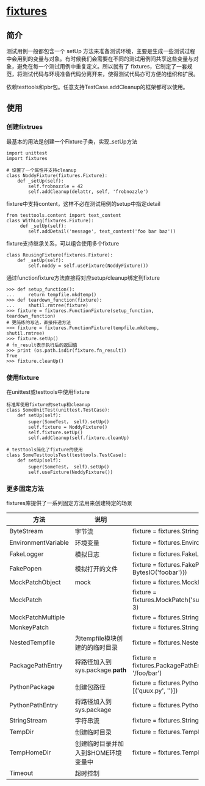 # [fixtures](https://pypi.python.org/pypi/fixtures)

## 简介

测试用例一般都包含一个 setUp 方法来准备测试环境，主要是生成一些测试过程中会用到的变量与对象。有时候我们会需要在不同的测试用例间共享这些变量与对象，避免在每一个测试用例中重复定义。所以就有了 fixtures，它制定了一套规范，将测试代码与环境准备代码分离开来，使得测试代码亦可方便的组织和扩展。

依赖testtools和pbr包。任意支持TestCase.addCleanup的框架都可以使用。

## 使用

### 创建fixtrues

最基本的用法是创建一个Fixture子类，实现_setUp方法

```
import unittest
import fixtures

# 设置了一个属性并支持cleanup
class NoddyFixture(fixtures.Fixture):
    def _setUp(self):
        self.frobnozzle = 42
        self.addCleanup(delattr, self, 'frobnozzle')
```

fixture中支持content，这样不必在测试用例的setup中指定detail

```
from testtools.content import text_content
class WithLog(fixtures.Fixture):
     def _setUp(self):
        self.addDetail('message', text_content('foo bar baz'))
```

fixture支持继承关系，可以组合使用多个fixture

```
class ReusingFixture(fixtures.Fixture):
    def _setUp(self):
        self.noddy = self.useFixture(NoddyFixture())
```

通过functionfixture方法直接将对应setup/cleanup绑定到fixture

```
>>> def setup_function():
...     return tempfile.mkdtemp()
>>> def teardown_function(fixture):
...     shutil.rmtree(fixture)
>>> fixture = fixtures.FunctionFixture(setup_function, teardown_function)
# 更简练的写法，直接传递方法
>>> fixture = fixtures.FunctionFixture(tempfile.mkdtemp, shutil.rmtree)
>>> fixture.setUp()
# fn_result表示执行后的返回值
>>> print (os.path.isdir(fixture.fn_result))
True
>>> fixture.cleanUp()
```


### 使用fixture

在unittest或testtools中使用fixture

```
标准库使用fixture的setup和cleanup
class SomeUnitTest(unittest.TestCase):
    def setUp(self):
        super(SomeTest， self).setUp()
        self.fixture = NoddyFixture()
        self.fixture.setUp()
        self.addCleanup(self.fixture.cleanUp)

# testtools简化了fixture的使用
class SomeTesttoolsTest(testtools.TestCase):
    def setUp(self):
        super(SomeTest， self).setUp()
        self.useFixture(NoddyFixture())
```

### 更多固定方法

fixtures库提供了一系列固定方法用来创建特定的场景

|方法|说明|示例|
|------|-------|--------|
|ByteStream|字节流|fixture = fixtures.StringStream('my-content')|
|EnvironmentVariable|环境变量|fixture = fixtures.EnvironmentVariable('HOME')|
|FakeLogger|模拟日志|fixture = fixtures.FakeLogger()|
|FakePopen|模拟打开的文件|fixture = fixtures.FakePopen(lambda _:{'stdout': BytesIO('foobar')})|
|MockPatchObject|mock|fixture = fixtures.MockPatchObject(Fred, 'value', 2)|
|MockPatch||fixture = fixtures.MockPatch('subprocess.Popen.returncode', 3)|
|MockPatchMultiple||fixture = fixtures.StringStream('my-content')|
|MonkeyPatch||fixture = fixtures.StringStream('my-content')|
|NestedTempfile|为tempfile模块创建的的临时目录|fixture = fixtures.NestedTempfile()|
|PackagePathEntry|将路径加入到sys.package.__path__|fixture = fixtures.PackagePathEntry('package/name', '/foo/bar')|
|PythonPackage|创建包路径|fixture = fixtures.PythonPackage('foo.bar', [('quux.py', '')])|
|PythonPathEntry|将路径加入到sys.package|fixture = fixtures.PythonPathEntry('/foo/bar')|
|StringStream|字符串流|fixture = fixtures.StringStream('stdout')|
|TempDir|创建临时目录|fixture = fixtures.TempDir()|
|TempHomeDir|创建临时目录并加入到$HOME环境变量中|fixture = fixtures.TempHomeDir()|
|Timeout|超时控制||
